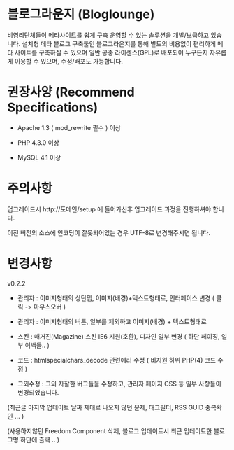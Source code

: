 블로그라운지 (Bloglounge)
===========

비영리단체들이 메타사이트를 쉽게 구축 운영할 수 있는 솔루션을 개발/보급하고 있습니다. 설치형 메타 블로그 구축툴인 블로그라운지를 통해 별도의 비용없이 편리하게 메타 사이트를 구축하실 수 있으며 일반 공중 라이센스(GPL)로 배포되어 누구든지 자유롭게 이용할 수 있으며, 수정/배포도 가능합니다.

권장사양 (Recommend Specifications)
===========
- Apache 1.3 ( mod_rewrite 필수 ) 이상

- PHP 4.3.0 이상

- MySQL  4.1 이상

주의사항
===========

업그레이드시 http://도메인/setup 에 들어가신후 업그레이드 과정을 진행하셔야 합니다.

이전 버전의 소스에 인코딩이 잘못되어있는 경우 UTF-8로 변경해주시면 됩니다.

변경사항
===========
v0.2.2

- 관리자 : 이미지형태의 상단탭, 이미지(배경)+텍스트형태로, 인터페이스 변경 ( 클릭 -> 마우스오버 )

- 관리자 : 이미지형태의 버튼, 일부를 제외하고 이미지(배경) + 텍스트형태로

- 스킨 : 매거진(Magazine) 스킨 IE6 지원(호환), 디자인 일부 변경 ( 하단 페이징, 일부 여백들.. )

- 코드 : htmlspecialchars_decode 관련에러 수정 ( 비지원 하위 PHP(4)  코드 수정 )

- 그외수정 : 그외 자잘한 버그들을 수정하고, 관리자 페이지 CSS 등 일부 사항들이 변경되었습니다.

(최근글 마지막 업데이트 날짜 제대로 나오지 않던 문제, 태그필터, RSS GUID 중복확인 ... )

(사용하지않던 Freedom Component 삭제, 블로그 업데이트시 최근 업데이트한 블로그명 하단에 출력 .. )

